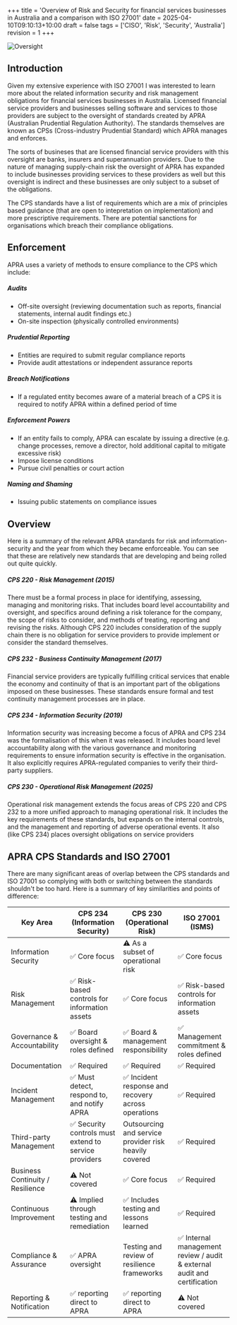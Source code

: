 +++
title = 'Overview of Risk and Security for financial services businesses in Australia and a comparison with ISO 27001'
date = 2025-04-10T09:10:13+10:00
draft = false
tags = ['CISO', 'Risk', 'Security', 'Australia']
revision = 1
+++


![Oversight](https://toobstar.github.io/images/caveman_confused3.jpg)

## Introduction

Given my extensive experience with ISO 27001 I was interested to learn more about the related information security and risk management obligations for financial services businesses in Australia. Licensed financial service providers and businesses selling software and services to those providers are subject to the oversight of standards created by APRA  (Australian Prudential Regulation Authority).  The standards themselves are known as CPSs (Cross-industry Prudential Standard) which APRA manages and enforces.  

The sorts of busineses that are licensed financial service providers with this oversight are banks, insurers and superannuation providers.  Due to the nature of managing supply-chain risk the oversight of APRA has expanded to include businesses providing services to these providers as well but this oversight is indirect and these businesses are only subject to a subset of the obligations.   

The CPS standards have a list of requirements which are a mix of principles based guidance (that are open to intepretation on implementation) and more prescriptive requirements.  There are potential sanctions for organisations which breach their compliance obligations. 
 

## Enforcement
APRA uses a variety of methods to ensure compliance to the CPS which include:

##### Audits
- Off-site oversight (reviewing documentation such as reports, financial statements, internal audit findings etc.)
- On-site inspection (physically controlled environments)

##### Prudential Reporting
- Entities are required to submit regular compliance reports
- Provide audit attestations or independent assurance reports

##### Breach Notifications
- If a regulated entity becomes aware of a material breach of a CPS it is required to notify APRA within a defined period of time 

##### Enforcement Powers
- If an entity fails to comply, APRA can escalate by issuing a directive (e.g. change processes, remove a director, hold additional capital to mitigate excessive risk)
- Impose license conditions
- Pursue civil penalties or court action

##### Naming and Shaming 
- Issuing public statements on compliance issues


## Overview
 
Here is a summary of the relevant APRA standards for risk and information-security and the year from which they became enforceable. You can see that these are relatively new standards that are developing and being rolled out quite quickly. 

##### CPS 220 - Risk Management (2015)
There must be a formal process in place for identifying, assessing, managing and monitoring risks. That includes board level accountability and oversight, and specifics around defining a risk tolerance for the company, the scope of risks to consider, and methods of treating, reporting and revising the risks. Although CPS 220 includes consideration of the supply chain there is no obligation for service providers to provide implement or consider the standard themselves.  

##### CPS 232 - Business Continuity Management (2017)
Financial service providers are typically fulfilling critical services that enable the economy and continuity of that is an important part of the obligations imposed on these businesses. These standards ensure formal and test continuity management processes are in place. 

##### CPS 234 - Information Security (2019)
Information security was increasing become a focus of APRA and CPS 234 was the formalisation of this when it was released.  It includes board level accountability along with the various governance and monitoring requirements to ensure information security is effective in the organisation.  It also explicitly requires APRA-regulated companies to verify their third-party suppliers.    

##### CPS 230 - Operational Risk Management (2025)
Operational risk management extends the focus areas of CPS 220 and CPS 232 to a more unified approach to managing operational risk. It includes the key requirements of these standards, but expands on the internal controls, and the management and reporting of adverse operational events. It also (like CPS 234) places oversight obligations on service providers 


## APRA CPS Standards and ISO 27001

There are many significant areas of overlap between the CPS standards and ISO 27001 so complying with both or switching between the standards shouldn't be too hard. Here is a summary of key similarities and points of difference: 

| Key Area                         | CPS 234 (Information Security)                       | CPS 230 (Operational Risk)                            | ISO 27001 (ISMS)                                                        |
| -------------------------------- | ---------------------------------------------------- | ----------------------------------------------------- | ----------------------------------------------------------------------- |
| Information Security             | ✅ Core focus                                         | ⚠️ As a subset of operational risk                    | ✅ Core focus                                                            |
| Risk Management                  | ✅ Risk-based controls for information assets         | ✅ Core focus                                          | ✅ Risk-based controls for information assets                            |
| Governance & Accountability      | ✅ Board oversight & roles defined                    | ✅ Board & management responsibility                   | ✅ Management commitment & roles defined                                 |
| Documentation                    | ✅ Required                                           | ✅ Required                                            | ✅ Required                                                              |
| Incident Management              | ✅ Must detect, respond to, and notify APRA           | ✅ Incident response and recovery across operations    | ✅ Required                                                              |
| Third-party Management           | ✅ Security controls must extend to service providers | Outsourcing and service provider risk heavily covered | ✅ Required                                                              |
| Business Continuity / Resilience | ⚠️ Not covered                                       | ✅ Core focus                                          | ✅ Required                                                              |
| Continuous Improvement           | ⚠️ Implied through testing and remediation           | ✅ Includes testing and lessons learned                | ✅ Required                                                              |
| Compliance & Assurance           | ✅ APRA oversight                                     | Testing and review of resilience frameworks           | ✅ Internal management review / audit & external audit and certification |
| Reporting & Notification         | ✅ reporting direct to APRA                           | ✅ reporting direct to APRA                            | ⚠️ Not covered                                                          |






